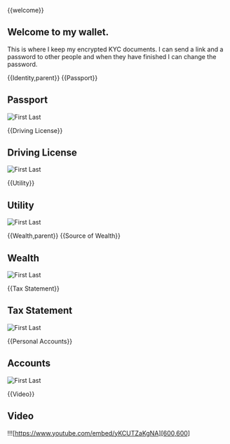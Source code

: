 {{welcome}}
## Welcome to my wallet. 

This is where I keep my encrypted KYC documents. I can send a link and a password to other people and when they have finished I can change the password.

{{Identity,parent}}
{{Passport}}

## Passport

![First Last](https://upload.wikimedia.org/wikipedia/commons/5/56/Specimen_Personal_Information_Page_South_Korean_Passport.jpg)

{{Driving License}}

## Driving License

![First Last](https://upload.wikimedia.org/wikipedia/commons/7/79/Californian_sample_driver%27s_license%2C_c._2019.jpg)  

{{Utility}}

## Utility

![First Last](https://www.nyc.gov/assets/dep/images/content/pages/pay-my-bills/sample-bill-1.gif)




{{Wealth,parent}}
{{Source of Wealth}}

## Wealth


![First Last](https://img2.docer.pl/image/l/ee8881s.png) 

{{Tax Statement}}

## Tax Statement

![First Last](https://www.oreilly.com/api/v2/epubs/9781119248200/files/images/form1.jpg) 

{{Personal Accounts}}

## Accounts
![First Last](https://images.template.net/wp-content/uploads/2019/08/Personal-Assets-and-Liabilities-Statement-Template.jpg) 


{{Video}}

## Video

!!![https://www.youtube.com/embed/yKCUTZaKgNA][600,600] 

